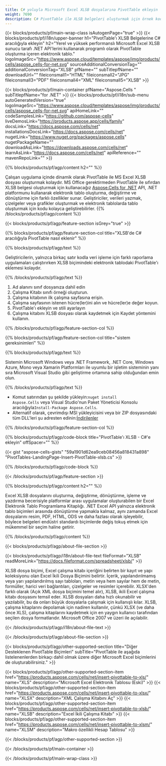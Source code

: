 ```yaml
---
title: C# yoluyla Microsoft Excel XLSB dosyalarına PivotTable ekleyin
weight: 7690
description: C# PivotTable ile XLSB belgeleri oluşturmak için örnek kod. VB.NET, Asp.NET veya herhangi bir .NET tabanlı uygulamada PivotTable ile Microsoft Excel XLSB dosyaları oluşturmak için bu kodu kullanın.
---
```

{{< blocks/products/pf/main-wrap-class isAutogenPage="true" >}}
{{< blocks/products/pf/i18n/upper-banner h1="PivotTable\'ı XLSB Belgelerine C# aracılığıyla ekleyin" h2="Yerel ve yüksek performanslı Microsoft Excel XLSB sunucu tarafı .NET API\'lerini kullanarak programlı olarak PivotTable oluşturma içeren elektronik tablo." logoImageSrc="https://www.aspose.cloud/templates/aspose/img/products/cells/aspose_cells-for-net.svg" sourceAdditionalConversionTag="" additionalConversionTag="XLSB" pfName="" subTitlepfName="" downloadUrl="" fileiconsmall1="HTML" fileiconsmall2="JPG" fileiconsmall3="PDF" fileiconsmall4="XML" fileiconsmall5="XLSB" >}}

{{< blocks/products/pf/main-container pfName="Aspose.Cells " subTitlepfName="for .NET" >}}
{{< blocks/products/pf/i18n/sub-menu autoGeneratedVersion="true" logoImageSrc="https://www.aspose.cloud/templates/aspose/img/products/cells/aspose_cells-for-net.svg" apiHomeLink="" codeSamplesLink="https://github.com/aspose-cells" liveDemosLink="https://products.aspose.app/cells/family" docsLink="https://docs.aspose.com/cells/net" installationsDocsLink="https://docs.aspose.com/cells/net" nugetLink="https://www.nuget.org/packages/aspose.cells" nugetPackageName="" downloadAsLink="https://downloads.aspose.com/cells/net" learnAsLink="https://docs.aspose.com/cells/net" apiReference="" mavenRepoLink="" >}}

{{% blocks/products/pf/agp/content h2="" %}}

 Çalışan uygulama içinde dinamik olarak PivotTable ile MS Excel XLSB dosyası oluşturmak kolaydır. MS Office gerektirmeden PivotTable ile sıfırdan XLSB belgesi oluşturmak için kullanacağız
 [Aspose.Cells for .NET](https://products.aspose.com/cells/net) 
 API, .NET platformunu kullanarak elektronik tablo oluşturma, değiştirme ve dönüştürme için farklı özellikler sunar. Geliştiriciler, verileri yazmak, çizelgeler veya grafikler oluşturmak ve elektronik tablolarda tablo oluşturmak için kodu kolayca geliştirebilirler.
{{% /blocks/products/pf/agp/content %}}

{{< blocks/products/pf/agp/feature-section isGrey="true" >}}

{{% blocks/products/pf/agp/feature-section-col title="XLSB\'de C# aracılığıyla PivotTable nasıl eklenir" %}}

{{% blocks/products/pf/agp/text %}}

 Geliştiricilerin, yalnızca birkaç satır kodla veri işleme için farklı raporlama uygulamaları çalıştırırken XLSB biçimindeki elektronik tablodaki PivotTable'ı eklemesi kolaydır.

{{% /blocks/products/pf/agp/text %}}

1.  Ad alanını sınıf dosyanıza dahil edin
1.  Çalışma Kitabı sınıfı örneği oluşturun.
1.  Çalışma kitabının ilk çalışma sayfasına erişin.
1.  Çalışma sayfasının istenen hücre(ler)ini alın ve hücre(ler)e değer koyun.
1.  PivotTable'ı ekleyin ve stili ayarlayın
1.  Çalışma kitabını XLSB dosyası olarak kaydetmek için Kaydet yöntemini kullanın.

{{% /blocks/products/pf/agp/feature-section-col %}}

{{% blocks/products/pf/agp/feature-section-col title="sistem gereksinimleri" %}}

{{% blocks/products/pf/agp/text %}}

 Sistemin Microsoft Windows veya .NET Framework, .NET Core, Windows Azure, Mono veya Xamarin Platformları ile uyumlu bir işletim sisteminin yanı sıra Microsoft Visual Studio gibi geliştirme ortamına sahip olduğundan emin olun.

{{% /blocks/products/pf/agp/text %}}

-  Komut satırından şu şekilde yükleyin:<code>nuget install Aspose.Cells</code> veya Visual Studio'nun Paket Yöneticisi Konsolu aracılığıyla<code>Install-Package Aspose.Cells</code>.
-  Alternatif olarak, çevrimdışı MSI yükleyicisini veya bir ZIP dosyasındaki tüm DLL'leri şu adresten edinin:<a href="https://downloads.aspose.com/cells/net">İndirilenler</a>

{{% /blocks/products/pf/agp/feature-section-col %}}

{{% blocks/products/pf/agp/code-block title="PivotTable\'ı XLSB - C#\'e ekleyin" offSpacer="" %}}

{{< gist "aspose-cells-gists" "59a1901d62ea9ceb08456a818431a898" "PivotTables-LandingPage-Insert-PivotTable-xlsb.cs" >}}

{{% /blocks/products/pf/agp/code-block %}}

{{< /blocks/products/pf/agp/feature-section >}}

<!-- aboutfile Starts -->     
{{% blocks/products/pf/agp/content h2="" %}}

Excel XLSB dosyalarını oluşturma, değiştirme, dönüştürme, işleme ve yazdırma becerisiyle platformlar arası uygulamalar oluşturabilen bir Excel Elektronik Tablo Programlama Kitaplığı. .NET Excel API yalnızca elektronik tablo biçimleri arasında dönüştürme yapmakla kalmaz, aynı zamanda Excel dosyalarını resim, PDF, HTML, ODS ve daha fazlası olarak işleyebilir, böylece belgeleri endüstri standardı biçimlerde değiş tokuş etmek için mükemmel bir seçim haline getirir.



{{% /blocks/products/pf/agp/content %}}

{{< blocks/products/pf/agp/about-file-section >}}

{{< blocks/products/pf/agp/i18n/about-file-text fileFormat="XLSB" readMoreLink="https://docs.fileformat.com/spreadsheet/xlsb/" >}}

XLSB dosya biçimi, Excel çalışma kitabı içeriğini belirten bir kayıt ve yapı koleksiyonu olan Excel İkili Dosya Biçimini belirtir. İçerik, yapılandırılmamış veya yarı yapılandırılmış sayı tabloları, metin veya hem sayılar hem de metin, formüller, harici veri bağlantıları, çizelgeler ve resimler içerebilir. XLSX'den farklı olarak (Açık XML dosya biçimini temel alır), XLSB, ikili Excel çalışma kitabı dosyasını temsil eder. XLSB dosyaları daha hızlı okunabilir ve yazılabilir, bu da onları büyük dosyalarla çalışmak için kullanışlı kılar. XLSB, çalışma kitaplarını depolamak için nadiren kullanılır, çünkü XLSX (ve daha önce XLS), çalışma kitaplarını kaydetmek için en yaygın kullanıcı tarafından seçilen dosya formatlarıdır. Microsoft Office 2007 ve üzeri ile açılabilir.

{{< /blocks/products/pf/agp/i18n/about-file-text >}}

{{< /blocks/products/pf/agp/about-file-section >}}
<!-- aboutfile Ends -->

{{< blocks/products/pf/agp/other-supported-section title="Diğer Desteklenen PivotTable Biçimleri" subTitle="PivotTable ile aşağıda listelenenlerden birkaçı dahil olmak üzere diğer Microsoft Excel biçimlerini de oluşturabilirsiniz." >}}

{{< blocks/products/pf/agp/other-supported-section-item href="https://products.aspose.com/cells/net/insert-pivottable-to-xls/" name="XLS" description="Microsoft Excel Elektronik Tablosu (Eski)" >}} 
{{< blocks/products/pf/agp/other-supported-section-item href="https://products.aspose.com/cells/net/insert-pivottable-to-xlsx/" name="XLSX" description="XML Çalışma Kitabını Aç" >}}
{{< blocks/products/pf/agp/other-supported-section-item href="https://products.aspose.com/cells/net/insert-pivottable-to-xlsb/" name="XLSB" description="Excel İkili Çalışma Kitabı" >}}
{{< blocks/products/pf/agp/other-supported-section-item href="https://products.aspose.com/cells/net/insert-pivottable-to-xlsm/" name="XLSM" description="Makro özellikli Hesap Tablosu" >}} 

{{< /blocks/products/pf/agp/other-supported-section >}}

{{< /blocks/products/pf/main-container >}}
    
{{< /blocks/products/pf/main-wrap-class >}}
